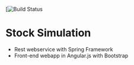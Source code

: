 [![Build Status](https://travis-ci.org/marc-andre-beaudry/stock-simulation.svg?branch=master)

Stock Simulation
=========
* Rest webservice with Spring Framework
* Front-end webapp in Angular.js with Bootstrap
